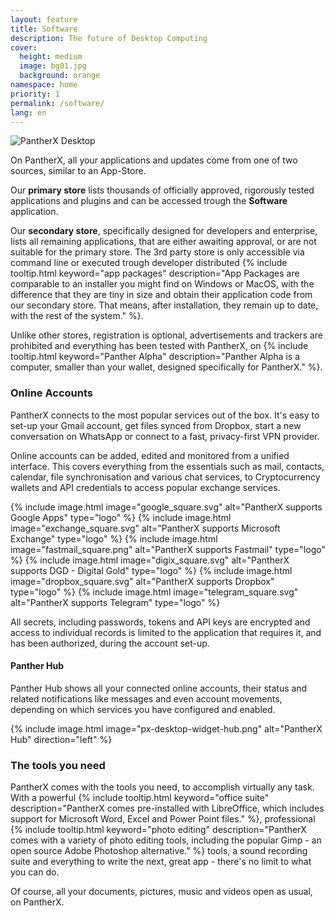 ```yaml
---
layout: feature
title: Software
description: The future of Desktop Computing
cover:
  height: medium
  image: bg01.jpg
  background: orange
namespace: home
priority: 1
permalink: /software/
lang: en
---
```


![PantherX Desktop](/assets/images/px-desktop@0.5x.jpg)

On PantherX, all your applications and updates come from one of two sources, similar to an App-Store.

Our **primary store** lists thousands of officially approved, rigorously tested applications and plugins and can be accessed trough the **Software** application.

Our **secondary store**, specifically designed for developers and enterprise, lists all remaining applications, that are either awaiting approval, or are not suitable for the primary store. The 3rd party store is only accessible via command line or executed trough developer distributed {% include tooltip.html keyword="app packages" description="App Packages are comparable to an installer you might find on Windows or MacOS, with the difference that they are tiny in size and obtain their application code from our secondary store. That means, after installation, they remain up to date, with the rest of the system." %}.

Unlike other stores, registration is optional, advertisements and trackers are prohibited and everything has been tested with PantherX, on {% include tooltip.html keyword="Panther Alpha" description="Panther Alpha is a computer, smaller than your wallet, designed specifically for PantherX." %}.

### Online Accounts

PantherX connects to the most popular services out of the box. It's easy to set-up your Gmail account, get files synced from Dropbox, start a new conversation on WhatsApp or connect to a fast, privacy-first VPN provider.

Online accounts can be added, edited and monitored from a unified interface. This covers everything from the essentials such as mail, contacts, calendar, file synchronisation and various chat services, to Cryptocurrency wallets and API credentials to access popular exchange services.

<div class="has-inline-images is-greyscale">
  {% include image.html image="google_square.svg" alt="PantherX supports Google Apps" type="logo" %}
  {% include image.html image="exchange_square.svg" alt="PantherX supports Microsoft Exchange" type="logo" %}
  {% include image.html image="fastmail_square.png" alt="PantherX supports Fastmail" type="logo" %}
  {% include image.html image="digix_square.svg" alt="PantherX supports DGD - Digital Gold" type="logo" %}
  {% include image.html image="dropbox_square.svg" alt="PantherX supports Dropbox" type="logo" %}
  {% include image.html image="telegram_square.svg" alt="PantherX supports Telegram" type="logo" %}
</div>

All secrets, including passwords, tokens and API keys are encrypted and access to individual records is limited to the application that requires it, and has been authorized, during the account set-up.

#### Panther Hub

Panther Hub shows all your connected online accounts, their status and related notifications like messages and even account movements, depending on which services you have configured and enabled.

{% include image.html image="px-desktop-widget-hub.png" alt="PantherX Hub" direction="left" %}

### The tools you need

PantherX comes with the tools you need, to accomplish virtually any task. With a powerful {% include tooltip.html keyword="office suite" description="PantherX comes pre-installed with LibreOffice, which includes support for Microsoft Word, Excel and Power Point files." %}, professional {% include tooltip.html keyword="photo editing" description="PantherX comes with a variety of photo editing tools, including the popular Gimp - an open source Adobe Photoshop alternative." %} tools, a sound recording suite and everything to write the next, great app - there's no limit to what you can do.

Of course, all your documents, pictures, music and videos open as usual, on PantherX.
